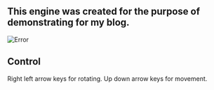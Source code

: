 ## This engine was created for the purpose of demonstrating for my blog.

![Error](https://i.imgur.com/EgEWlWJ.png)

## Control
Right left arrow keys for rotating.
Up down arrow keys for movement.